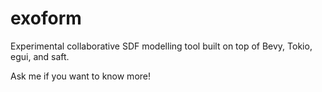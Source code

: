 # exoform

Experimental collaborative SDF modelling tool built on top of Bevy, Tokio, egui, and saft.

Ask me if you want to know more!
